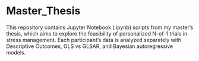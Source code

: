 # Master_Thesis
This repository contains Jupyter Notebook (.ipynb) scripts from my master’s thesis, which aims to explore the feasibility of personalized N-of-1 trials in stress management. Each participant’s data is analyzed separately with Descriptive Outcomes, OLS vs GLSAR, and Bayesian autoregressive models.
